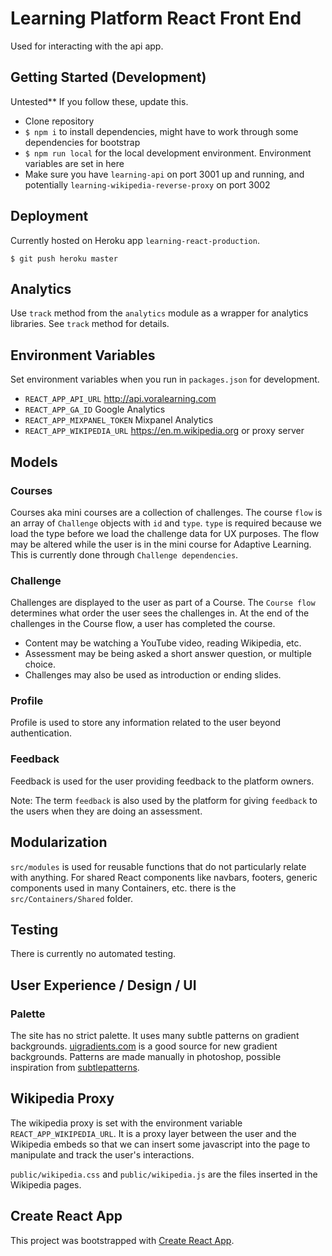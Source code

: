 # Learning Platform React Front End
Used for interacting with the api app.

## Getting Started (Development)
Untested** If you follow these, update this.

* Clone repository
* `$ npm i` to install dependencies, might have to work through some dependencies for bootstrap
* `$ npm run local` for the local development environment. Environment variables are set in here
* Make sure you have `learning-api` on port 3001 up and running, and potentially `learning-wikipedia-reverse-proxy` on port 3002


## Deployment
Currently hosted on Heroku app `learning-react-production`.

`$ git push heroku master`

## Analytics
Use `track` method from the `analytics` module as a wrapper for analytics libraries. See `track` method for details.

## Environment Variables
Set environment variables when you run in `packages.json` for development.

* `REACT_APP_API_URL` http://api.voralearning.com
* `REACT_APP_GA_ID` Google Analytics
* `REACT_APP_MIXPANEL_TOKEN` Mixpanel Analytics
* `REACT_APP_WIKIPEDIA_URL` https://en.m.wikipedia.org or proxy server

## Models

### Courses
Courses aka mini courses are a collection of challenges.
The course `flow` is an array of `Challenge` objects with `id` and `type`. `type` is required because we load the type before we load the challenge data for UX purposes. The flow may be altered while the user is in the mini course for Adaptive Learning. This is currently done through `Challenge dependencies`.

### Challenge
Challenges are displayed to the user as part of a Course.
The `Course flow` determines what order the user sees the challenges in. At the end of the challenges in the Course flow, a user has completed the course.

* Content may be watching a YouTube video, reading Wikipedia, etc.
* Assessment may be being asked a short answer question, or multiple choice.
* Challenges may also be used as introduction or ending slides.

### Profile
Profile is used to store any information related to the user beyond authentication.

### Feedback
Feedback is used for the user providing feedback to the platform owners.

Note: The term `feedback` is also used by the platform for giving `feedback` to the users when they are doing an assessment.

## Modularization
`src/modules` is used for reusable functions that do not particularly relate with anything. For shared React components like navbars, footers, generic components used in many Containers, etc. there is the `src/Containers/Shared` folder.

## Testing
There is currently no automated testing.

## User Experience / Design / UI

### Palette
The site has no strict palette. It uses many subtle patterns on gradient backgrounds. [uigradients.com](uigradients.com) is a good source for new gradient backgrounds. Patterns are made manually in photoshop, possible inspiration from [subtlepatterns](https://www.toptal.com/designers/subtlepatterns/).

## Wikipedia Proxy
The wikipedia proxy is set with the environment variable `REACT_APP_WIKIPEDIA_URL`. It is a proxy layer between the user and the Wikipedia embeds so that we can insert some javascript into the page to manipulate and track the user's interactions.

`public/wikipedia.css` and `public/wikipedia.js` are the files inserted in the Wikipedia pages.

## Create React App
This project was bootstrapped with [Create React App](https://github.com/facebookincubator/create-react-app).
